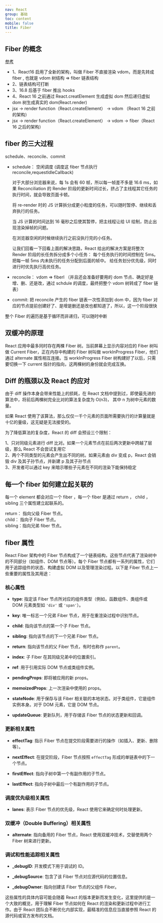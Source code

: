 ```yaml
---
nav: React
group: 基础
toc: content
mobile: false
title: Fiber
---
```


## Fiber 的概念

<a target="_blank" href="https://juejin.cn/post/7063321486135656479">参考</a>

- 1、React16 启用了全新的架构，叫做 Fiber 不直接渲染 vdom，而是先转成 fiber , 也就是 vdom 树结构 => fiber 链表结构
- 2、链表结构可打断
- 3、16.8 后基于 fiber 推出 hooks
- 4、React 16 之前通过 React.creatElement 生成虚拟 dom 然后递归虚拟 dom 树生成真实的 dom(React.render)
- jsx -> render function（React.createElement） -> vdom （React 16 之前的架构）
- jsx -> render function（React.createElement） -> vdom -> fiber（React 16 之后的架构）

## fiber 的三大过程

schedule、reconcile、commit

- schedule： 空闲调度 (调度这 fiber 节点执行 reconcile,requestIdleCallback)

  对于大部分浏览器来说，每 1s 会有 60 帧，所以每一帧差不多是 16.6 ms，如果 Reconciliation 的 Render 阶段的更新时间过长，挤占了主线程其它任务的执行时间，就会导致页面卡顿。

  将 re-render 时的 JS 计算拆分成更小粒度的任务，可以随时暂停、继续和丢弃执行的任务。

  当 JS 计算的时间达到 16 毫秒之后使其暂停，把主线程让给 UI 绘制，防止出现渲染掉帧的问题。

  在浏览器空闲的时候继续执行之前没执行完的小任务。

  让我们回看一下回看上面的解决思路，React 给出的解决方案是将整次 Render 阶段的长任务拆分成多个小任务：
  每个任务执行的时间控制在 5ms。
  把每一帧 5ms 内未执行的任务分配到后面的帧中。
  给任务划分优先级，同时进行时优先执行高优任务。

- reconcile： vdom => fiberl （并且还会准备好要用的 dom 节点、确定好是增、删、还是改，通过 schdule 的调度，最终把整个 vdom 树转成了 fiber 链表）

- commit: 把 reconcile 产生的 fiber 链表一次性添加到 dom 中，因为 fiber 对应的节点提前创建好了、是增是删还是改也都知道了，所以，这一个阶段很快

整个 Fiber 的遍历是基于循环而非递归，可以随时中断

## 双缓冲的原理

React 应用中最多同时存在两棵 Fiber 树。当前屏幕上显示内容对应的 Fiber 树叫做 Current Fiber，正在内存中构建的 Fiber 树叫做 workInProgress Fiber，他们通过 alternate 属性相互连接。当 workInProgress Fiber 树构建好了以后，只需要切换一下 current 指针的指向，这两棵树的身份就会完成互换。

## Diff 的瓶颈以及 React 的应对

由于 diff 操作本身会带来性能上的损耗，在 React 文档中提到过，即使最先进的算法中，将前后两棵树完全比对的算法复杂度为 O(n3)，
其中 n 为树中元素的数量。

如果 React 使用了该算法，那么仅仅一千个元素的页面所需要执行的计算量就是十亿的量级，这无疑是无法接受的。

为了降低算法的复杂度，React 的 diff 会预设三个限制：

1、只对同级元素进行 diff 比对。如果一个元素节点在前后两次更新中跨越了层级，那么 React 不会尝试复用它  
2、两个不同类型的元素会产生出不同的树。如果元素由 div 变成 p，React 会销毁 div 及其子孙节点，并新建 p 及其子孙节点  
3、开发者可以通过 key 来暗示哪些子元素在不同的渲染下能保持稳定

## 每一个 fiber 如何建立起关联的

每一个 element 都会对应一个 fiber ，每一个 fiber 是通过 return ， child ，sibling 三个属性建立起联系的。

return： 指向父级 Fiber 节点。  
child： 指向子 Fiber 节点。  
sibling：指向兄弟 fiber 节点。

## fiber 属性

React Fiber 架构中的 Fiber 节点构成了一个链表结构，这些节点代表了渲染树中的不同部分（如组件、DOM 节点等）。每个 Fiber 节点都有一系列的属性，它们用于追踪组件的状态、构建虚拟 DOM 以及管理渲染过程。以下是 Fiber 节点上一些重要的属性及其用途：

### 核心属性

- **type**: 指定该 Fiber 节点所对应的组件类型（例如，函数组件、类组件或 DOM 元素类型如 `'div'` 或 `'span'`）。

- **key**: 唯一标志一个兄弟 Fiber 节点，用于在重渲染过程中识别节点。

- **child**: 指向该节点的第一个子 Fiber 节点。

- **sibling**: 指向该节点的下一个兄弟 Fiber 节点。

- **return**: 指向该节点的父 Fiber 节点，有时也称作 `parent`。

- **index**: 子 Fiber 在其同级兄弟中的位置索引。

- **ref**: 用于引用实际 DOM 节点或类组件实例。

- **pendingProps**: 即将被应用的新 props。

- **memoizedProps**: 上一次渲染中使用的 props。

- **stateNode**: 用于保存与该 Fiber 相关联的本地状态。对于类组件，它是组件实例本身。对于 DOM 元素，它是 DOM 节点。

- **updateQueue**: 更新队列，用于存储该 Fiber 节点的状态更新和回调。

### 更新相关属性

- **effectTag**: 指示 Fiber 节点在提交阶段需要进行的操作（如插入、更新、删除等）。

- **nextEffect**: 在提交阶段，Fiber 节点按照 `effectTag` 形成的单链表中的下一个节点。

- **firstEffect**: 指向子树中第一个有副作用的子节点。

- **lastEffect**: 指向子树中最后一个有副作用的子节点。

### 调度优先级相关属性

- **lanes**: 表示 Fiber 节点的优先级，React 使用它来确定何时处理更新。

### 双缓冲（Double Buffering）相关属性

- **alternate**: 指向备用的 Fiber 节点，React 使用双缓冲技术，交替使用两个 Fiber 树来进行更新。

### 调试和性能追踪相关属性

- **\_debugID**: 开发模式下用于调试的 ID。

- **\_debugSource**: 包含了该 Fiber 节点对应源代码的位置信息。

- **\_debugOwner**: 指向创建该 Fiber 节点的父组件 Fiber。

这些属性的具体内容可能会随着 React 的版本更新而发生变化，这里提供的是一个大致的概览，用于理解 Fiber 节点如何在 React 的渲染和更新过程中进行工作。由于 React 团队会不断优化内部实现，最精准的信息应当直接参照 React 的源代码或官方发布的文档。
